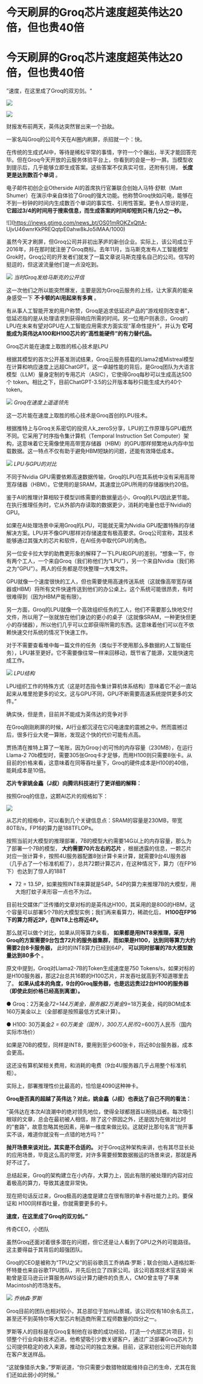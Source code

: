 # 今天刷屏的Groq芯片速度超英伟达20倍，但也贵40倍

# 今天刷屏的Groq芯片速度超英伟达20倍，但也贵40倍

”速度，在这里成了Groq的双刃剑。“

![](https://inews.gtimg.com/news_bt/OxGu9-zT4Mm66DhYVPIv7VW0BTItCIbrsXP4nfbC52Z9gAA/1000)

![](https://inews.gtimg.com/news_bt/OvIgQyn_hO2aI4uKQaX_cUGDNw4A_v24xnNAd4kbjyZVQAA/1000)

财报发布前两天，英伟达突然冒出来一个劲敌。

一家名叫Groq的公司今天在AI圈内刷屏，杀招就一个：快。

在传统的生成式AI中，等待是稀松平常的事情，字符一个个蹦出，半天才能回答完毕。但在Groq今天开放的云服务体验平台上，你看到的会是一秒一屏。当模型收到提示后，几乎能够立即生成答案。这些答案不仅真实可信，还附有引用，
**长度更是达到数百个单词** 。

电子邮件初创企业Otherside AI的首席执行官兼联合创始人马特·舒默（Matt
Shumer）在演示中亲自体验了Groq的强大功能。他称赞Groq快如闪电，能够在不到一秒钟的时间内生成数百个单词的事实性、引用性答案。更令人惊讶的是，
**它超过3/4的时间用于搜索信息，而生成答案的时间却短到只有几分之一秒。**

![](https://inews.gtimg.com/news_bt/OS01mROKZxQttA-
UjvU46wnrKkPREQqtpE0ahw8kJo5iMAA/1000)

虽然今天才刷屏，但Groq公司并非初出茅庐的新创企业。实际上，该公司成立于2016年，并在那时就注册了Groq商标。去年11月，当马斯克发布人工智能模型Grok时，Groq公司的开发者们就发了一篇文章说马斯克撞名自己的公司。信写的挺逗的，但这波流量他们是一点没吃到。

![](https://inews.gtimg.com/news_bt/OEKEv0fYsqvd4KJTYm3iGtJyXiKvw5IGZpG_W6dGBWqXUAA/1000)
_当时Groq发给马斯克的公开信_

这一次他们之所以能突然爆发，主要是因为Groq云服务的上线，让大家真的能亲身感受一下 **不卡顿的AI用起来有多爽** 。

有从事人工智能开发的用户称赞，Groq是追求低延迟产品的“游戏规则改变者”，低延迟指的是从处理请求到获得响应所需的时间。另一位用户则表示，Groq的LPU在未来有望对GPU在人工智能应用需求方面实现“革命性提升”，并认为
**它可能成为英伟达A100和H100芯片的“高性能硬件”的有力替代品。**

Groq芯片能在速度上取胜的核心技术是LPU

根据其模型的首次公开基准测试结果，Groq云服务搭载的Llama2或Mistreal模型在计算和响应速度上远超ChatGPT。这一卓越性能的背后，是Groq团队为大语言模型（LLM）量身定制的专用芯片（ASIC），它使得Groq每秒可以生成高达500个
token。相比之下，目前ChatGPT-3.5的公开版本每秒只能生成大约40个token。

![](https://inews.gtimg.com/news_bt/OX6vqRME0GceBASgsEWhCRtynljv997cP7Q7dN5cpYSycAA/1000)
_Groq在速度上遥遥领先_

这一芯片能在速度上取胜的核心技术是Groq首创的LPU技术。

根据推特上与Groq关系密切的投资人k_zeroS分享，LPU的工作原理与GPU截然不同。它采用了时序指令集计算机（Temporal Instruction
Set
Computer）架构，这意味着它无需像使用高带宽存储器（HBM）的GPU那样频繁地从内存中加载数据。这一特点不仅有助于避免HBM短缺的问题，还能有效降低成本。

![](https://inews.gtimg.com/news_bt/O-KbFMbs_iRy6FqUA-3AP0NtVnCscc4S6eMbpCJNgWH9QAA/1000)
_LPU与GPU的对比_

不同于Nvidia
GPU需要依赖高速数据传输，Groq的LPU在其系统中没有采用高带宽存储器（HBM）。它使用的是SRAM，其速度比GPU所用的存储器快约20倍。

鉴于AI的推理计算相较于模型训练需要的数据量远小，Groq的LPU因此更节能。在执行推理任务时，它从外部内存读取的数据更少，消耗的电量也低于Nvidia的GPU。

如果在AI处理场景中采用Groq的LPU，可能就无需为Nvidia
GPU配置特殊的存储解决方案。LPU并不像GPU那样对存储速度有极高要求。Groq公司宣称，其技术能够通过其强大的芯片和软件，在AI任务中取代GPU的角色。

另一位安卡拉大学的助教更形象的解释了一下LPU和GPU的差别，“想象一下，你有两个工人，一个来自Groq（我们称他们为“LPU”），另一个来自Nvidia（我们称之为“GPU”）。两人的任务都是尽快整理一大堆文件。

GPU就像一个速度很快的工人，但也需要使用高速传送系统（这就像高带宽存储器或HBM）将所有文件快速传送到他们的办公桌上。这个系统可能很昂贵，有时很难得到（因为HBM产能有限）。

另一方面，Groq的LPU就像一个高效组织任务的工人，他们不需要那么快地交付文件，所以用了一张就放在他们身边的更小的桌子（这就像SRAM，一种更快但更小的存储器），所以他们几乎可以立即获得所需的东西。这意味着他们可以在不依赖快速交付系统的情况下快速工作。

对于不需要查看堆中每一篇文件的任务（类似于不使用那么多数据的人工智能任务），LPU甚至更好。它不需要像往常一样来回移动，既节省了能源，又能快速完成工作。

![](https://inews.gtimg.com/news_bt/OvDOjQtUI4KAdr_0t97sgXuG0Vdfjg__hi1vi55t0980wAA/1000)
_LPU结构_

LPU组织工作的特殊方式（这是时态指令集计算机体系结构）意味着它不必一直站起来从堆里抢更多的论文。这与GPU不同，GPU不断需要高速系统提供更多的文件。”

确实快，但是贵，目前并不能成为英伟达的竞争对手

在Groq刚刚刷屏的时候，AI行业都沉浸在它闪电速度的震撼之中。然而震撼过后，很多行业大佬一算账，发现这个快的代价可能有点高。

贾扬清在推特上算了一笔账，因为Groq小的可怜的内存容量（230MB），在运行Llama-2
70b模型时，需要305张Groq卡才足够，而用H100则只需要8张卡。从目前的价格来看，这意味着在同等吞吐量下，Groq的硬件成本是H100的40倍，能耗成本是10倍。

**芯片专家姚金鑫（J叔）向腾讯科技进行了更详细的解释：**

按照Groq的信息，这颗AI芯片的规格如下：

![](https://inews.gtimg.com/news_bt/ORCJd8p6eTH2Q_QeEp6jek8bf3LCTCVXru3pOkK08MgX8AA/1000)

从芯片的规格中，可以看到几个关键信息点：SRAM的容量是230MB，带宽80TB/s，FP16的算力是188TFLOPs。

按照当前对大模型的推理部署，7B的模型大约需要14G以上的内存容量，那么为了部署一个7B的模型， **大约需要70片左右的芯片**
，根据透露的信息，一颗芯片对应一张计算卡，按照4U服务器配置8张计算卡来计算，就需要9台4U服务器（几乎占了一个标准机柜了），总共72颗计算芯片，在这种情况下，算力（在FP16下）也达到了惊人的188T
* 72 = 13.5P，如果按照INT8来算就是54P。54P的算力来推理7B的大模型，用大炮打蚊子来形容一点也不为过。

目前社交媒体广泛传播的文章对标的是英伟达H100，其采用的是80G的HBM，这个容量可以部署5个7B的大模型实例；我们再来看算力，稀疏化后，
**H100在FP16下的算力将近2P，在INT8上也将近4P。**

那么就可以做个对比，如果从同等算力来看，
**如果都是用INT8来推理，采用Groq的方案需要9台包含72片的服务器集群，而如果是H100，达到同等算力大约需要2台8卡服务器，**
此时的INT8算力已经到64P， **可以同时部署的7B大模型数量达到80多个** 。

原文中提到，Groq对Llama2-7B的Token生成速度是750
Tokens/s，如果对标的是H100服务器，那这2台总共16颗的H100芯片，并发吞吐就高到不知道哪里去了。
**如果从成本的角度，9台的Groq服务器，也是远远贵过2台H100的服务器（即使此刻价格已经高到离谱）。**

● Groq：2万美金*72=144万美金，服务器2万美金*9=18万美金，纯的BOM成本160万美金以上（全部都是按照最低方式来计算）。

● H100: 30万美金*2 = 60万美金（国外），300万人民币*2=600万人民币（国内实际市场价）

如果是70B的模型，同样是INT8，要用到至少600张卡，将近80台服务器，成本会更高。

这还没有算机架相关费用，和消耗的电费（9台4U服务器几乎占用整个标准机柜）。

实际上，部署推理性价比最高的，恰恰是4090这种神卡。

**Groq是否真的超越了英伟达？对此，姚金鑫（J叔）也表达了自己不同的看法：**

“英伟达在本次AI浪潮中的绝对领先地位，使得全球都翘首以盼挑战者。每次吸引眼球的文章，总会在最初被人相信，除了这个原因之外，还是因为在做对比时的“套路”，故意忽略其他因素，用单一维度来做比较。这就好比那句名言“抛开事实不谈，难道你就没有一点错的地方吗？”

**抛开场景来谈对比，其实是不合适的。**
对于Groq这种架构来讲，也有其尽显长处的应用场景，毕竟这么高的带宽，对许多需要频繁数据搬运的场景来说，那就是再好不过了。

总结起来，Groq的架构建立在小内存，大算力上，因此有限的被处理的内容对应着极高的算力，导致其速度非常快。

现在把句话反过来，Groq极高的速度是建立在很有限的单卡吞吐能力上的。要保证和 H100同样吞吐量，你就需要更多的卡。

**速度，在这里成了Groq的双刃剑。”**

传奇CEO，小团队

虽然Groq还面对着很多潜在的问题，但它还是让人看到了GPU之外的可能路径。这主要得益于其背后的超强团队。

Groq的CEO是被称为“TPU之父”的前谷歌员工乔纳森·罗斯；联合创始人道格拉斯·怀特曼也来自谷歌TPU团队，并先后创立了四家公司。该公司首席技术官吉姆·米勒曾是亚马逊云计算服务AWS设计算力硬件的负责人，CMO曾主导了苹果Macintosh的市场发布。

![](https://inews.gtimg.com/news_bt/OPTzcFKp7nBnQdlEf_IgwN9zeVt6VDpCZbjaCCRg0gHNcAA/1000)
_乔纳森·罗斯_

Groq目前的团队也相对较小，其总部位于加州山景城，该公司仅有180余名员工，甚至还不到英特尔等大型芯片制造商所需工程师数量的四分之一。

罗斯等人的目标是在Groq复制他在谷歌的成功经验，打造一个内部芯片项目，引领整个行业向新技术迈进。他希望吸引少数关键客户，通过广泛部署Groq芯片为公司提供稳定的收入来源，推动公司的独立发展。目前，这家初创公司已开始向潜在客户发送样品。

“这就像猎杀大象，”罗斯说道，“你只需要少数猎物就能维持自己的生命，尤其在我们还如此弱小的时候。”

